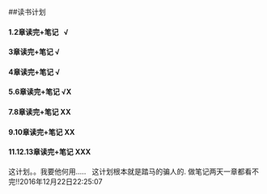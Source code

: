 ##读书计划  
#### 1.2章读完+笔记   √
#### 3章读完+笔记     √
#### 4章读完+笔记     √
#### 5.6章读完+笔记   √X
#### 7.8章读完+笔记   XX
#### 9.10章读完+笔记  XX
#### 11.12.13章读完+笔记  XXX 
 这计划。。我要他何用.....  
 这计划根本就是踏马的骗人的. 做笔记两天一章都看不完!!2016年12月22日22:25:07

